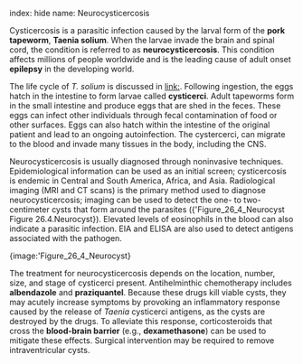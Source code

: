 index: hide
name: Neurocysticercosis

Cysticercosis is a parasitic infection caused by the larval form of the  **pork tapeworm**,  **Taenia solium**. When the larvae invade the brain and spinal cord, the condition is referred to as  **neurocysticercosis**. This condition affects millions of people worldwide and is the leading cause of adult onset  **epilepsy** in the developing world.

The life cycle of  *T. solium* is discussed in <link:>. Following ingestion, the eggs hatch in the intestine to form larvae called  **cysticerci**. Adult tapeworms form in the small intestine and produce eggs that are shed in the feces. These eggs can infect other individuals through fecal contamination of food or other surfaces. Eggs can also hatch within the intestine of the original patient and lead to an ongoing autoinfection. The cystercerci, can migrate to the blood and invade many tissues in the body, including the CNS.

Neurocysticercosis is usually diagnosed through noninvasive techniques. Epidemiological information can be used as an initial screen; cysticercosis is endemic in Central and South America, Africa, and Asia. Radiological imaging (MRI and CT scans) is the primary method used to diagnose neurocysticercosis; imaging can be used to detect the one- to two-centimeter cysts that form around the parasites ({'Figure_26_4_Neurocyst Figure 26.4.Neurocyst}). Elevated levels of eosinophils in the blood can also indicate a parasitic infection. EIA and ELISA are also used to detect antigens associated with the pathogen.


{image:'Figure_26_4_Neurocyst}
        

The treatment for neurocysticercosis depends on the location, number, size, and stage of cysticerci present. Antihelminthic chemotherapy includes  **albendazole** and  **praziquantel**. Because these drugs kill viable cysts, they may acutely increase symptoms by provoking an inflammatory response caused by the release of  *Taenia* cysticerci antigens, as the cysts are destroyed by the drugs. To alleviate this response, corticosteroids that cross the  **blood-brain barrier** (e.g.,  **dexamethasone**) can be used to mitigate these effects. Surgical intervention may be required to remove intraventricular cysts.
